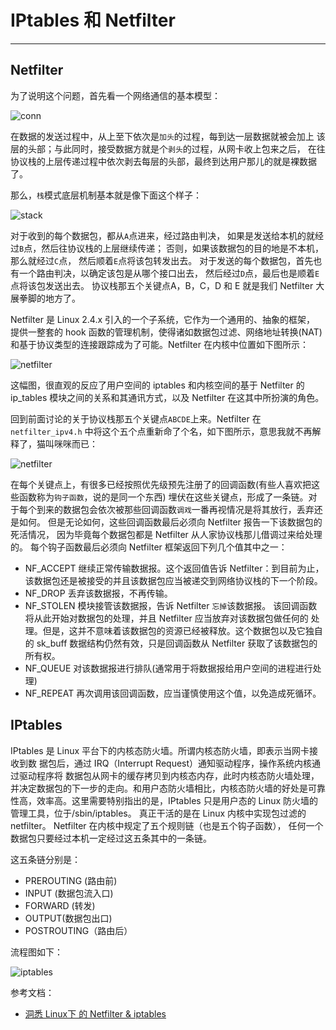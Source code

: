 # IPtables 和 Netfilter

----


## Netfilter

  为了说明这个问题，首先看一个网络通信的基本模型：
 
 ![conn][1]

  在数据的发送过程中，从上至下依次是`加头`的过程，每到达一层数据就被会加上
该层的头部；与此同时，接受数据方就是个`剥头`的过程，从网卡收上包来之后，
在往协议栈的上层传递过程中依次剥去每层的头部，最终到达用户那儿的就是裸数据了。

那么，`栈`模式底层机制基本就是像下面这个样子：

 ![stack][2] 


对于收到的每个数据包，都从`A`点进来，经过路由判决，
如果是发送给本机的就经过`B`点，然后往协议栈的上层继续传递；
否则，如果该数据包的目的地是不本机，那么就经过`C`点，
然后顺着`E`点将该包转发出去。
对于发送的每个数据包，首先也有一个路由判决，以确定该包是从哪个接口出去，
然后经过`D`点，最后也是顺着`E`点将该包发送出去。
协议栈那五个关键点A，B，C，D 和 E 就是我们 Netfilter 大展拳脚的地方了。


Netfilter 是 Linux 2.4.x 引入的一个子系统，它作为一个通用的、抽象的框架，
提供一整套的 hook 函数的管理机制，使得诸如数据包过滤、网络地址转换(NAT)
和基于协议类型的连接跟踪成为了可能。Netfilter 在内核中位置如下图所示：

  ![netfilter][3]

这幅图，很直观的反应了用户空间的 iptables 和内核空间的基于 Netfilter 的 
ip_tables 模块之间的关系和其通讯方式，以及 Netfilter 在这其中所扮演的角色。

回到前面讨论的关于协议栈那五个关键点`ABCDE`上来。Netfilter 在`netfilter_ipv4.h`
中将这个五个点重新命了个名，如下图所示，意思我就不再解释了，猫叫咪咪而已：


  ![netfilter][4]


在每个关键点上，有很多已经按照优先级预先注册了的回调函数(有些人喜欢把这些函数称为`钩子函数`，说的是同一个东西)
埋伏在这些关键点，形成了一条链。对于每个到来的数据包会依次被那些回调函数`调戏`一番再视情况是将其放行，丢弃还是如何。
但是无论如何，这些回调函数最后必须向 Netfilter 报告一下该数据包的死活情况，
因为毕竟每个数据包都是 Netfilter 从人家协议栈那儿借调过来给处理的。
每个钩子函数最后必须向 Netfilter 框架返回下列几个值其中之一：

*  NF_ACCEPT 继续正常传输数据报。这个返回值告诉 Netfilter：到目前为止，
该数据包还是被接受的并且该数据包应当被递交到网络协议栈的下一个阶段。
*  NF_DROP 丢弃该数据报，不再传输。
*  NF_STOLEN 模块接管该数据报，告诉 Netfilter `忘掉`该数据报。
该回调函数将从此开始对数据包的处理，并且 Netfilter 应当放弃对该数据包做任何的
处理。但是，这并不意味着该数据包的资源已经被释放。这个数据包以及它独自的 sk_buff 数据结构仍然有效，只是回调函数从 Netfilter 获取了该数据包的所有权。
*  NF_QUEUE 对该数据报进行排队(通常用于将数据报给用户空间的进程进行处理)
*  NF_REPEAT 再次调用该回调函数，应当谨慎使用这个值，以免造成死循环。


## IPtables
IPtables 是 Linux 平台下的内核态防火墙。所谓内核态防火墙，即表示当网卡接收到数
据包后，通过 IRQ（Interrupt Request）通知驱动程序，操作系统内核通过驱动程序将
数据包从网卡的缓存拷贝到内核态内存，此时内核态防火墙处理，并决定数据包的下一步的走向。和用户态防火墙相比，内核态防火墙的好处是可靠性高，效率高。这里需要特别指出的是，IPtables 只是用户态的 Linux 防火墙的管理工具，位于/sbin/iptables。
真正干活的是在 Linux 内核中实现包过滤的 netfilter。
Netfilter 在内核中规定了五个规则链（也是五个钩子函数），
任何一个数据包只要经过本机一定经过这五条其中的一条链。

这五条链分别是：

 * PREROUTING (路由前)
 * INPUT (数据包流入口)
 * FORWARD (转发)
 * OUTPUT(数据包出口)              
 * POSTROUTING（路由后）

流程图如下：

 ![iptables][5]


参考文档：

* [洞悉 Linux下 的 Netfilter & iptables](http://blog.chinaunix.net/uid-23069658-id-3160506.html)

[1]: ../../../images/linux_base/conn.png
[2]: ../../../images/linux_base/stack.png
[3]: ../../../images/linux_base/netfilter.png
[4]: ../../../images/linux_base/netfilter2.png
[5]: ../../../images/linux_base/iptables.png

